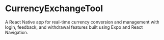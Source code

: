 # CurrencyExchangeTool
A React Native app for real-time currency conversion and management with login, feedback, and withdrawal features built using Expo and React Navigation.
